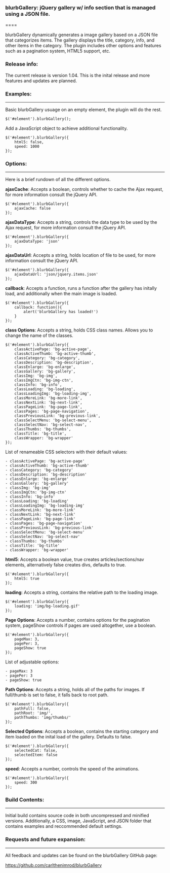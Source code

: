 ### blurbGallery: jQuery gallery w/ info section that is managed using a JSON file.
====

blurbGallery dynamically generates a image gallery based on a JSON file that categorizes items. The gallery displays the title, category, info, and other items in the category. The plugin includes other options and features such as a pagination system, HTML5 support, etc.


### Release info:

The current release is version 1.04. This is the inital release and more features and updates are planned.


### Examples:
----

Basic blurbGallery usuage on an empty element, the plugin will do the rest.

	$('#element').blurbGallery();

Add a JavaScript object to achieve additional functionality.

	$('#element').blurbGallery({
		html5: false,
		speed: 1000
	});


### Options:
----

Here is a brief rundown of all the different options.

**ajaxCache**: Accepts a boolean, controls whether to cache the Ajax request, for more information consult the jQuery API.

	$('#element').blurbGallery({
		ajaxCache: false
	});

**ajaxDataType**: Accepts a string, controls the data type to be used by the Ajax request, for more information consult the jQuery API.

	$('#element').blurbGallery({
		ajaxDataType: 'json'
	});

**ajaxDataUrl**: Accepts a string, holds location of file to be used, for more information consult the jQuery API.

	$('#element').blurbGallery({
		ajaxDataUrl: 'json/jquery.items.json'
	});	

**callback**: Accepts a function, runs a function after the gallery has initally load, and additionally when the main image is loaded.

	$('#element').blurbGallery({
		callback: function(){
			alert('blurbGallery has loaded!')
		}
	});

**class Options**: Accepts a string, holds CSS class names. Allows you to change the name of the classes.

	$('#element').blurbGallery({
		classActivePage: 'bg-active-page',
		classActiveThumb: 'bg-active-thumb',
		classCategory: 'bg-category',
		classDescription: 'bg-description',
		classEnlarge: 'bg-enlarge',
		classGallery: 'bg-gallery',
		classImg: 'bg-img',
		classImgCtn: 'bg-img-ctn',
		classInfo: 'bg-info',
		classLoading: 'bg-loading',
		classLoadingImg: 'bg-loading-img',
		classMoreLink: 'bg-more-link',
		classNextLink: 'bg-next-link',
		classPageLink: 'bg-page-link',
		classPages: 'bg-page-navigation',
		classPreviousLink: 'bg-previous-link',
		classSelectMenu: 'bg-select-menu',
		classSelectNav: 'bg-select-nav',
		classThumbs: 'bg-thumbs',
		classTitle: 'bg-title',
		classWrapper: 'bg-wrapper'
	});

List of renameable CSS selectors with their default values:

	- classActivePage: 'bg-active-page'
	- classActiveThumb: 'bg-active-thumb'
	- classCategory: 'bg-category'
	- classDescription: 'bg-description'
	- classEnlarge: 'bg-enlarge'
	- classGallery: 'bg-gallery'
	- classImg: 'bg-img'
	- classImgCtn: 'bg-img-ctn'
	- classInfo: 'bg-info'
	- classLoading: 'bg-loading'
	- classLoadingImg: 'bg-loading-img'
	- classMoreLink: 'bg-more-link'
	- classNextLink: 'bg-next-link'
	- classPageLink: 'bg-page-link'
	- classPages: 'bg-page-navigation'
	- classPreviousLink: 'bg-previous-link'
	- classSelectMenu: 'bg-select-menu'
	- classSelectNav: 'bg-select-nav'
	- classThumbs: 'bg-thumbs'
	- classTitle: 'bg-title'
	- classWrapper: 'bg-wrapper'

**html5**: Accepts a boolean value, true creates articles/sections/nav elements, alternatively false creates divs, defaults to true.

	$('#element').blurbGallery({
		html5: true
	});

**loading**: Accepts a string, contains the relative path to the loading image.

	$('#element').blurbGallery({
		loading: 'img/bg-loading.gif'
	});

**Page Options**: Accepts a number, contains options for the pagination system, pageShow controls if pages are used altogether, use a boolean.

	$('#element').blurbGallery({
		pageMax: 3,
		pagePer: 3,
		pageShow: true
	});

List of adjustable options:

	- pageMax: 3
	- pagePer: 3
	- pageShow: true

**Path Options**: Accepts a string, holds all of the paths for images. If full/thumb is set to false, it falls back to root path.

	$('#element').blurbGallery({
		pathFull: false,
		pathRoot: 'img/',
		pathThumbs: 'img/thumbs/'
	});

**Selected Options**: Accepts a boolean, contains the starting category and item loaded on the inital load of the gallery. Defaults to false.

	$('#element').blurbGallery({
		selectedCat: false,
		selectedItem: false
	});

**speed**: Accepts a number, controls the speed of the animations.

	$('#element').blurbGallery({
		speed: 300
	});

### Build Contents:
----
Initial build contains source code in both uncompressed and minified versions. Additionally, a CSS, image, JavaScript, and JSON folder that contains examples and reccommended default settings.


### Requests and future expansion:
----
All feedback and updates can be found on the blurbGallery GitHub page:

https://github.com/carlthenimrod/blurbGallery